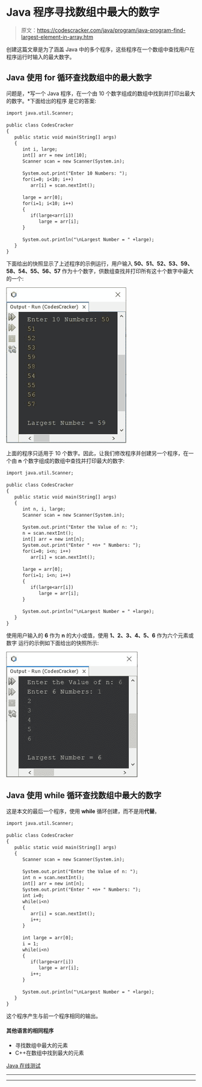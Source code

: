 # Java 程序寻找数组中最大的数字

> 原文：<https://codescracker.com/java/program/java-program-find-largest-element-in-array.htm>

创建这篇文章是为了涵盖 Java 中的多个程序，这些程序在一个数组中查找用户在程序运行时输入的最大数字。

## Java 使用 for 循环查找数组中的最大数字

问题是，*写一个 Java 程序，在一个由 10 个数字组成的数组中找到并打印出最大的数字。*下面给出的程序 是它的答案:

```
import java.util.Scanner;

public class CodesCracker
{
   public static void main(String[] args)
   {
      int i, large;
      int[] arr = new int[10];
      Scanner scan = new Scanner(System.in);

      System.out.print("Enter 10 Numbers: ");
      for(i=0; i<10; i++)
         arr[i] = scan.nextInt();

      large = arr[0];
      for(i=1; i<10; i++)
      {
         if(large<arr[i])
            large = arr[i];
      }

      System.out.println("\nLargest Number = " +large);
   }
}
```

下面给出的快照显示了上述程序的示例运行，用户输入 **50、51、52、53、59、58、54、55、56、57** 作为十个数字，供数组查找并打印所有这十个数字中最大的一个:

![java find largest number in array](img/299ee0a16ce7b3016aa25d89c66bfdb5.png)

上面的程序只适用于 10 个数字。因此，让我们修改程序并创建另一个程序，在一个由 **n** 个数字组成的数组中查找并打印最大的数字:

```
import java.util.Scanner;

public class CodesCracker
{
   public static void main(String[] args)
   {
      int n, i, large;
      Scanner scan = new Scanner(System.in);

      System.out.print("Enter the Value of n: ");
      n = scan.nextInt();
      int[] arr = new int[n];
      System.out.print("Enter " +n+ " Numbers: ");
      for(i=0; i<n; i++)
         arr[i] = scan.nextInt();

      large = arr[0];
      for(i=1; i<n; i++)
      {
         if(large<arr[i])
            large = arr[i];
      }

      System.out.println("\nLargest Number = " +large);
   }
}
```

使用用户输入的 **6** 作为 **n** 的大小或值，使用 **1、2、3、4、5、6** 作为六个元素或数字 运行的示例如下面给出的快照所示:

![find largest number in array java](img/39e1a3cc053177b3cb28c6d55dc45dba.png)

## Java 使用 while 循环查找数组中最大的数字

这是本文的最后一个程序，使用 **while** 循环创建，而不是用**代替**。

```
import java.util.Scanner;

public class CodesCracker
{
   public static void main(String[] args)
   {
      Scanner scan = new Scanner(System.in);

      System.out.print("Enter the Value of n: ");
      int n = scan.nextInt();
      int[] arr = new int[n];
      System.out.print("Enter " +n+ " Numbers: ");
      int i=0;
      while(i<n)
      {
         arr[i] = scan.nextInt();
         i++;
      }

      int large = arr[0];
      i = 1;
      while(i<n)
      {
         if(large<arr[i])
            large = arr[i];
         i++;
      }

      System.out.println("\nLargest Number = " +large);
   }
}
```

这个程序产生与前一个程序相同的输出。

#### 其他语言的相同程序

*   寻找数组中最大的元素
*   C++在数组中找到最大的元素

[Java 在线测试](/exam/showtest.php?subid=1)

* * *

* * *
